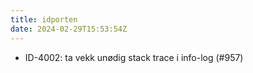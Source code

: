 ```yaml
---
title: idporten
date: 2024-02-29T15:53:54Z
---
```


- ID-4002: ta vekk unødig stack trace i info-log (#957)
